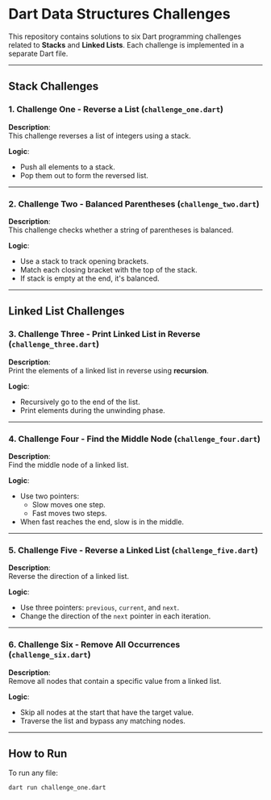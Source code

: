 # Dart Data Structures Challenges

This repository contains solutions to six Dart programming challenges related to **Stacks** and **Linked Lists**. Each challenge is implemented in a separate Dart file.

---

## Stack Challenges

### 1. Challenge One - Reverse a List (`challenge_one.dart`)

**Description**:  
This challenge reverses a list of integers using a stack.

**Logic**:
- Push all elements to a stack.
- Pop them out to form the reversed list.

---

### 2. Challenge Two - Balanced Parentheses (`challenge_two.dart`)

**Description**:  
This challenge checks whether a string of parentheses is balanced.

**Logic**:
- Use a stack to track opening brackets.
- Match each closing bracket with the top of the stack.
- If stack is empty at the end, it's balanced.

---

## Linked List Challenges

### 3. Challenge Three - Print Linked List in Reverse (`challenge_three.dart`)

**Description**:  
Print the elements of a linked list in reverse using **recursion**.

**Logic**:
- Recursively go to the end of the list.
- Print elements during the unwinding phase.

---

### 4. Challenge Four - Find the Middle Node (`challenge_four.dart`)

**Description**:  
Find the middle node of a linked list.

**Logic**:
- Use two pointers:
  - Slow moves one step.
  - Fast moves two steps.
- When fast reaches the end, slow is in the middle.

---

### 5. Challenge Five - Reverse a Linked List (`challenge_five.dart`)

**Description**:  
Reverse the direction of a linked list.

**Logic**:
- Use three pointers: `previous`, `current`, and `next`.
- Change the direction of the `next` pointer in each iteration.

---

### 6. Challenge Six - Remove All Occurrences (`challenge_six.dart`)

**Description**:  
Remove all nodes that contain a specific value from a linked list.

**Logic**:
- Skip all nodes at the start that have the target value.
- Traverse the list and bypass any matching nodes.

---

## How to Run

To run any file:

```bash
dart run challenge_one.dart
